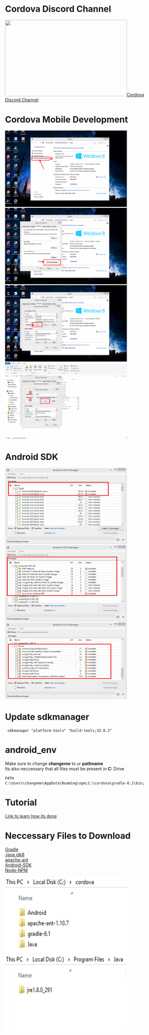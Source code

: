# Cordova Discord Channel
<a href="https://discord.com/invite/H7MrQa96"><img src="https://cdn.prod.website-files.com/6257adef93867e50d84d30e2/636e0a6a49cf127bf92de1e2_icon_clyde_blurple_RGB.png" width="400" height="250">Cordova Discord Channel</a>

# Cordova Mobile Development
<img src="images/bandicam 2020-11-16 16-42-56-808.jpg" width="400" height="250"><img src="images/bandicam 2020-11-16 16-43-16-194.jpg" width="400" height="250">
<br>
<img src="images/bandicam 2020-11-16 16-43-46-126.jpg" width="400" height="250"><img src="images/bandicam 2020-11-16 16-44-36-381.jpg" width="400" height="250"> 

# Android SDK
<img src="images/bandicam 2020-11-17 20-40-50-442.jpg" width="400" height="250">
<br>
<img src="images/bandicam 2020-11-17 20-41-47-006.jpg" width="400" height="250">
<br>
<img src="images/bandicam 2020-11-17 20-42-03-086.jpg" width="400" height="250">

# Update sdkmanager
     
     sdkmanager "platform-tools" "build-tools;33.0.2"

# android_env
Make sure to change <b>changeme</b> to ur <b>pathname</b>
<br>
Its also neccessary that all files must be present in <b>C:</b> Drive

    PATH
    C:\Users\changeme\AppData\Roaming\npm;C:\cordova\gradle-6.1\bin;

# Tutorial
<a href="https://www.studytonight.com/apache-cordova/tools-for-app-development#">Link to learn how its done</a>

# Neccessary Files to Download
<a href="https://services.gradle.org/distributions/gradle-6.1-all.zip">Gradle</a><br>
<a href="https://download.oracle.com/otn/java/jdk/8u291-b10/d7fc238d0cbf4b0dac67be84580cfb4b/jdk-8u291-windows-x64.exe">Java jdk8</a><br>
<a href="https://downloads.apache.org//ant/binaries/apache-ant-1.10.10-bin.zip">apache-ant</a><br>
<a href="https://dl.google.com/android/installer_r24.4.1-windows.exe">Android-SDK</a><br>
<a href="https://nodejs.org/dist/v16.2.0/node-v16.2.0-x64.msi">Node-NPM</a><br>

<img src="images/bandicam 2021-05-25 16-40-01-224.jpg" width="400" height="250"><br>
<img src="images/bandicam 2021-05-25 16-40-25-090.jpg" width="400" height="250">
